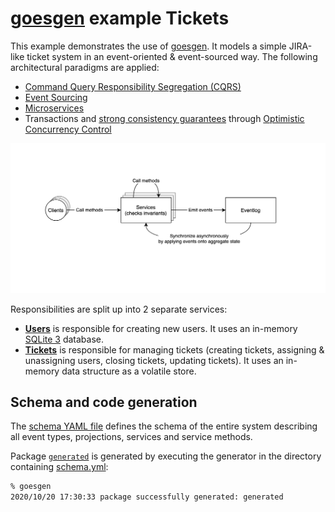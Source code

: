 # [goesgen](github.com/romshark/goesgen) example Tickets

This example demonstrates the use of [goesgen](github.com/romshark/goesgen). It models a simple JIRA-like ticket system in an event-oriented & event-sourced way. The following architectural paradigms are applied:
- [Command Query Responsibility Segregation (CQRS)](https://martinfowler.com/bliki/CQRS.html)
- [Event Sourcing](https://martinfowler.com/eaaDev/EventSourcing.html)
- [Microservices](https://en.wikipedia.org/wiki/Microservices)
- Transactions and [strong consistency guarantees](https://en.wikipedia.org/wiki/Strong_consistency) through [Optimistic Concurrency Control](https://en.wikipedia.org/wiki/Optimistic_concurrency_control)

![Event Sourcing Visualization](https://github.com/romshark/goesgen/blob/c0818a0b2b0499049fad36aaa0fb7342be4292c7/example/tickets/eventsourcing.png)

Responsibilities are split up into 2 separate services:
- [**Users**](https://github.com/romshark/goesgen/tree/1.0.0/example/tickets/service/users) is responsible for creating new users. It uses an in-memory [SQLite 3](https://www.sqlite.org/index.html) database.
- [**Tickets**](https://github.com/romshark/goesgen/tree/1.0.0/example/tickets/service/tickets) is responsible for managing tickets (creating tickets, assigning & unassigning users, closing tickets, updating tickets). It uses an in-memory data structure as a volatile store.

## Schema and code generation

The [schema YAML file](https://github.com/romshark/goesgen/blob/1.0.0/example/tickets/schema.yml) defines the schema of the entire system describing all event types, projections, services and service methods.

Package [`generated`](https://github.com/romshark/goesgen/tree/1.0.0/example/tickets/generated) is generated by executing the generator in the directory containing [schema.yml](https://github.com/romshark/goesgen/blob/1.0.0/example/tickets/schema.yml):
```bash
% goesgen
2020/10/20 17:30:33 package successfully generated: generated
```
